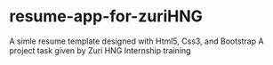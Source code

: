 # resume-app-for-zuriHNG
A simle resume template designed with Html5, Css3, and Bootstrap
A project task given by Zuri HNG Internship training
